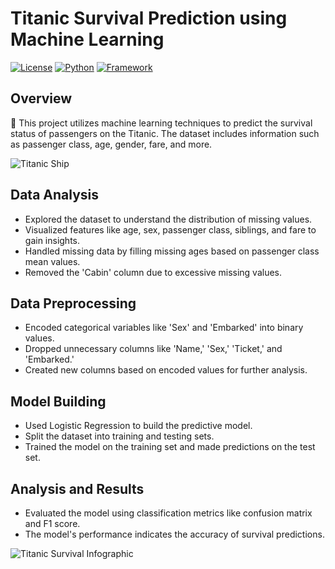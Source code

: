 # Titanic Survival Prediction using Machine Learning

[![License](https://img.shields.io/badge/license-MIT-blue.svg)](https://opensource.org/licenses/MIT)
[![Python](https://img.shields.io/badge/python-3.8.5-green.svg)](https://www.python.org/)
[![Framework](https://img.shields.io/badge/framework-Scikit--Learn-orange)](https://scikit-learn.org/)

## Overview
🚢 This project utilizes machine learning techniques to predict the survival status of passengers on the Titanic. The dataset includes information such as passenger class, age, gender, fare, and more.

![Titanic Ship](https://i.ytimg.com/vi/2fExV5KHU9s/maxresdefault.jpg)

## Data Analysis
- Explored the dataset to understand the distribution of missing values.
- Visualized features like age, sex, passenger class, siblings, and fare to gain insights.
- Handled missing data by filling missing ages based on passenger class mean values.
- Removed the 'Cabin' column due to excessive missing values.

## Data Preprocessing
- Encoded categorical variables like 'Sex' and 'Embarked' into binary values.
- Dropped unnecessary columns like 'Name,' 'Sex,' 'Ticket,' and 'Embarked.'
- Created new columns based on encoded values for further analysis.

## Model Building
- Used Logistic Regression to build the predictive model.
- Split the dataset into training and testing sets.
- Trained the model on the training set and made predictions on the test set.

## Analysis and Results
- Evaluated the model using classification metrics like confusion matrix and F1 score.
- The model's performance indicates the accuracy of survival predictions.

![Titanic Survival Infographic](https://static1.squarespace.com/static/5006453fe4b09ef2252ba068/t/5090b249e4b047ba54dfd258/1351660113175/TItanic-Survival-Infographic.jpg?format=1500w)

